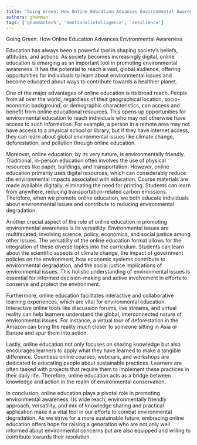 ```yaml
---
title: "Going Green: How Online Education Advances Environmental Awareness"  # Wrap the title in double quotes
authors: ghumman
tags: ['ghummantech', 'emotionalintelligence', 'resilience']
---
```


Going Green: How Online Education Advances Environmental Awareness
<!-- truncate -->

Education has always been a powerful tool in shaping society’s beliefs, attitudes, and actions. As society becomes increasingly digital, online education is emerging as an important tool in promoting environmental awareness. It has the potential to reach a vast, global audience, offering opportunities for individuals to learn about environmental issues and become educated about ways to contribute towards a healthier planet.

One of the major advantages of online education is its broad reach. People from all over the world, regardless of their geographical location, socio-economic background, or demographic characteristics, can access and benefit from online educational resources. This opens up opportunities for environmental education to reach individuals who may not otherwise have access to such information. For example, a person in a remote area may not have access to a physical school or library, but if they have internet access, they can learn about global environmental issues like climate change, deforestation, and pollution through online education. 

Moreover, online education, by its very nature, is environmentally friendly. Traditional, in-person education often involves the use of physical resources like paper, buildings, and transportation. However, online education primarily uses digital resources, which can considerably reduce the environmental impacts associated with education. Course materials are made available digitally, eliminating the need for printing. Students can learn from anywhere, reducing transportation-related carbon emissions. Therefore, when we promote online education, we both educate individuals about environmental issues and contribute to reducing environmental degradation.

Another crucial aspect of the role of online education in promoting environmental awareness is its versatility. Environmental issues are multifaceted, involving science, policy, economics, and social justice among other issues. The versatility of the online education format allows for the integration of these diverse topics into the curriculum. Students can learn about the scientific aspects of climate change, the impact of government policies on the environment, how economic systems contribute to environmental degradation, and the social justice implications of environmental issues. This holistic understanding of environmental issues is essential for informed decision-making and active involvement in efforts to conserve and protect the environment.

Furthermore, online education facilitates interactive and collaborative learning experiences, which are vital for environmental education. Interactive online tools like discussion forums, live streams, and virtual reality can help learners understand the global, interconnected nature of environmental issues. For instance, a virtual tour of deforestation in the Amazon can bring the reality much closer to someone sitting in Asia or Europe and spur them into action. 

Lastly, online education not only focuses on sharing knowledge but also encourages learners to apply what they have learned to make a tangible difference. Countless online courses, webinars, and workshops are dedicated to educating people about sustainable practices. Learners are often tasked with projects that require them to implement these practices in their daily life. Therefore, online education acts as a bridge between knowledge and action in the realm of environmental conservation.

In conclusion, online education plays a pivotal role in promoting environmental awareness. Its wide reach, environmentally friendly approach, versatility, and mix of knowledge sharing and practical application make it a vital tool in our efforts to combat environmental degradation. As we strive for a more sustainable future, embracing online education offers hope for raising a generation who are not only well informed about environmental concerns but are also equipped and willing to contribute towards their resolution.
